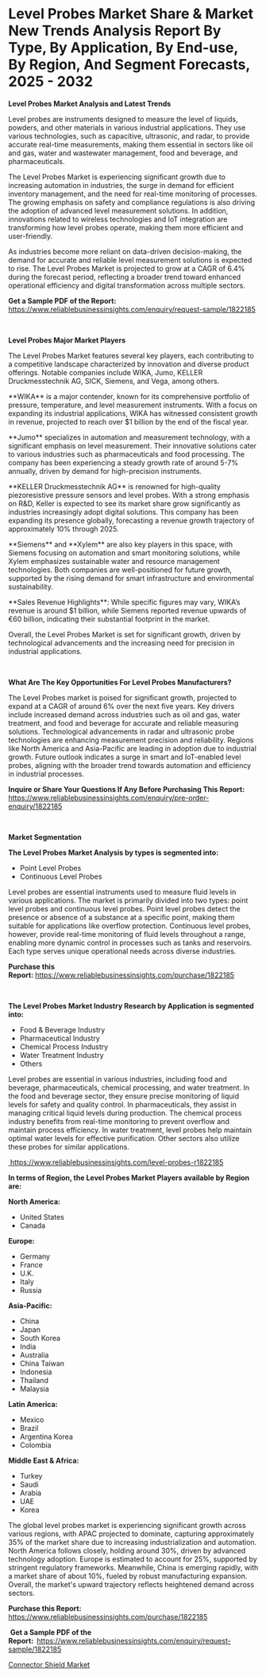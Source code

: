<p><h1>Level Probes Market Share & Market New Trends Analysis Report By Type, By Application, By End-use, By Region, And Segment Forecasts, 2025 - 2032</h1></p><p><strong>Level Probes Market Analysis and Latest Trends</strong></p>
<p><p>Level probes are instruments designed to measure the level of liquids, powders, and other materials in various industrial applications. They use various technologies, such as capacitive, ultrasonic, and radar, to provide accurate real-time measurements, making them essential in sectors like oil and gas, water and wastewater management, food and beverage, and pharmaceuticals.</p><p>The Level Probes Market is experiencing significant growth due to increasing automation in industries, the surge in demand for efficient inventory management, and the need for real-time monitoring of processes. The growing emphasis on safety and compliance regulations is also driving the adoption of advanced level measurement solutions. In addition, innovations related to wireless technologies and IoT integration are transforming how level probes operate, making them more efficient and user-friendly.</p><p>As industries become more reliant on data-driven decision-making, the demand for accurate and reliable level measurement solutions is expected to rise. The Level Probes Market is projected to grow at a CAGR of 6.4% during the forecast period, reflecting a broader trend toward enhanced operational efficiency and digital transformation across multiple sectors.</p></p>
<p><strong>Get a Sample PDF of the Report:&nbsp;</strong> <a href="https://www.reliablebusinessinsights.com/enquiry/request-sample/1822185?utm_campaign=2203&utm_medium=2&utm_source=Github&utm_content=ia&utm_term=10022025&utm_id=level-probes">https://www.reliablebusinessinsights.com/enquiry/request-sample/1822185</a></p>
<p>&nbsp;</p>
<p><strong>Level Probes Major Market Players</strong></p>
<p><p>The Level Probes Market features several key players, each contributing to a competitive landscape characterized by innovation and diverse product offerings. Notable companies include WIKA, Jumo, KELLER Druckmesstechnik AG, SICK, Siemens, and Vega, among others.</p><p>**WIKA** is a major contender, known for its comprehensive portfolio of pressure, temperature, and level measurement instruments. With a focus on expanding its industrial applications, WIKA has witnessed consistent growth in revenue, projected to reach over $1 billion by the end of the fiscal year. </p><p>**Jumo** specializes in automation and measurement technology, with a significant emphasis on level measurement. Their innovative solutions cater to various industries such as pharmaceuticals and food processing. The company has been experiencing a steady growth rate of around 5-7% annually, driven by demand for high-precision instruments.</p><p>**KELLER Druckmesstechnik AG** is renowned for high-quality piezoresistive pressure sensors and level probes. With a strong emphasis on R&D, Keller is expected to see its market share grow significantly as industries increasingly adopt digital solutions. This company has been expanding its presence globally, forecasting a revenue growth trajectory of approximately 10% through 2025.</p><p>**Siemens** and **Xylem** are also key players in this space, with Siemens focusing on automation and smart monitoring solutions, while Xylem emphasizes sustainable water and resource management technologies. Both companies are well-positioned for future growth, supported by the rising demand for smart infrastructure and environmental sustainability.</p><p>**Sales Revenue Highlights**: While specific figures may vary, WIKA’s revenue is around $1 billion, while Siemens reported revenue upwards of €60 billion, indicating their substantial footprint in the market.</p><p>Overall, the Level Probes Market is set for significant growth, driven by technological advancements and the increasing need for precision in industrial applications.</p></p>
<p>&nbsp;</p>
<p><strong>What Are The Key Opportunities For Level Probes Manufacturers?</strong></p>
<p><p>The Level Probes market is poised for significant growth, projected to expand at a CAGR of around 6% over the next five years. Key drivers include increased demand across industries such as oil and gas, water treatment, and food and beverage for accurate and reliable measuring solutions. Technological advancements in radar and ultrasonic probe technologies are enhancing measurement precision and reliability. Regions like North America and Asia-Pacific are leading in adoption due to industrial growth. Future outlook indicates a surge in smart and IoT-enabled level probes, aligning with the broader trend towards automation and efficiency in industrial processes.</p></p>
<p><strong>Inquire or Share Your Questions If Any Before Purchasing This Report:</strong> <a href="https://www.reliablebusinessinsights.com/enquiry/pre-order-enquiry/1822185?utm_campaign=2203&utm_medium=2&utm_source=Github&utm_content=ia&utm_term=10022025&utm_id=level-probes">https://www.reliablebusinessinsights.com/enquiry/pre-order-enquiry/1822185</a></p>
<p>&nbsp;</p>
<p><strong>Market Segmentation</strong></p>
<p><strong>The Level Probes Market Analysis by types is segmented into:</strong></p>
<p><ul><li>Point Level Probes</li><li>Continuous Level Probes</li></ul></p>
<p><p>Level probes are essential instruments used to measure fluid levels in various applications. The market is primarily divided into two types: point level probes and continuous level probes. Point level probes detect the presence or absence of a substance at a specific point, making them suitable for applications like overflow protection. Continuous level probes, however, provide real-time monitoring of fluid levels throughout a range, enabling more dynamic control in processes such as tanks and reservoirs. Each type serves unique operational needs across diverse industries.</p></p>
<p><strong>Purchase this Report:&nbsp;</strong><a href="https://www.reliablebusinessinsights.com/purchase/1822185?utm_campaign=2203&utm_medium=2&utm_source=Github&utm_content=ia&utm_term=10022025&utm_id=level-probes">https://www.reliablebusinessinsights.com/purchase/1822185</a></p>
<p>&nbsp;</p>
<p><strong>The Level Probes Market Industry Research by Application is segmented into:</strong></p>
<p><ul><li>Food & Beverage Industry</li><li>Pharmaceutical Industry</li><li>Chemical Process Industry</li><li>Water Treatment Industry</li><li>Others</li></ul></p>
<p><p>Level probes are essential in various industries, including food and beverage, pharmaceuticals, chemical processing, and water treatment. In the food and beverage sector, they ensure precise monitoring of liquid levels for safety and quality control. In pharmaceuticals, they assist in managing critical liquid levels during production. The chemical process industry benefits from real-time monitoring to prevent overflow and maintain process efficiency. In water treatment, level probes help maintain optimal water levels for effective purification. Other sectors also utilize these probes for similar applications.</p></p>
<p><a href="https://www.reliablebusinessinsights.com/level-probes-r1822185?utm_campaign=2203&utm_medium=2&utm_source=Github&utm_content=ia&utm_term=10022025&utm_id=level-probes">&nbsp;https://www.reliablebusinessinsights.com/level-probes-r1822185</a></p>
<p><strong>In terms of Region, the Level Probes Market Players available by Region are:</strong></p>
<p>
    <p> <strong> North America: </strong>
        <ul>
            <li>United States</li>
            <li>Canada</li>
        </ul>
        </p> 
    <p> <strong> Europe: </strong>
        <ul>
            <li>Germany</li>
            <li>France</li>
            <li>U.K.</li>
            <li>Italy</li>
            <li>Russia</li>
        </ul>
        </p> 
    <p> <strong> Asia-Pacific: </strong>
        <ul>
            <li>China</li>
            <li>Japan</li>
            <li>South Korea</li>
            <li>India</li>
            <li>Australia</li>
            <li>China Taiwan</li>
            <li>Indonesia</li>
            <li>Thailand</li>
            <li>Malaysia</li>
        </ul>
        </p> 
    <p> <strong> Latin America: </strong>
        <ul>
            <li>Mexico</li>
            <li>Brazil</li>
            <li>Argentina Korea</li>
            <li>Colombia</li>
        </ul>
        </p> 
    <p> <strong> Middle East & Africa: </strong>
        <ul>
            <li>Turkey</li>
            <li>Saudi</li>
            <li>Arabia</li>
            <li>UAE</li>
            <li>Korea</li>
        </ul>
    </p>
    </p>
<p><p>The global level probes market is experiencing significant growth across various regions, with APAC projected to dominate, capturing approximately 35% of the market share due to increasing industrialization and automation. North America follows closely, holding around 30%, driven by advanced technology adoption. Europe is estimated to account for 25%, supported by stringent regulatory frameworks. Meanwhile, China is emerging rapidly, with a market share of about 10%, fueled by robust manufacturing expansion. Overall, the market's upward trajectory reflects heightened demand across sectors.</p></p>
<p><strong>Purchase this Report: </strong><a href="https://www.reliablebusinessinsights.com/purchase/1822185?utm_campaign=2203&utm_medium=2&utm_source=Github&utm_content=ia&utm_term=10022025&utm_id=level-probes">https://www.reliablebusinessinsights.com/purchase/1822185</a></p>
<p>&nbsp;<strong>Get a Sample PDF of the Report:&nbsp;&nbsp;</strong><a href="https://www.reliablebusinessinsights.com/enquiry/request-sample/1822185?utm_campaign=2203&utm_medium=2&utm_source=Github&utm_content=ia&utm_term=10022025&utm_id=level-probes">https://www.reliablebusinessinsights.com/enquiry/request-sample/1822185</a></p>
<p><strong></strong></p>
<p><p><a href="https://github.com/HobertDavis43/Market-Research-Report-List-1/blob/main/connector-shield-market.md?utm_campaign=2203&utm_medium=2&utm_source=Github&utm_content=ia&utm_term=10022025&utm_id=level-probes">Connector Shield Market</a></p></p>